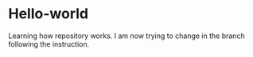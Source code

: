 # Hello-world
Learning how repository works.
I am now trying to change in the branch following the instruction.
